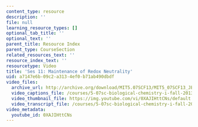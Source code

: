 ```yaml
---
content_type: resource
description: ''
file: null
learning_resource_types: []
optional_tab_title: ''
optional_text: ''
parent_title: Resource Index
parent_type: CourseSection
related_resources_text: ''
resource_index_text: ''
resourcetype: Video
title: 'Ses 11: Maintenance of Redox Neutrality'
uid: a7147e6b-09c2-a313-4ef0-b71ab490dbdf
video_files:
  archive_url: http://archive.org/download/MIT5.07SCF13/MIT5_07SCF13_JE-Ses11_300k.mp4
  video_captions_file: /courses/5-07sc-biological-chemistry-i-fall-2013/6126b968c4e5586db8a4183b150b9e67_0XAJIHttCNs.vtt
  video_thumbnail_file: https://img.youtube.com/vi/0XAJIHttCNs/default.jpg
  video_transcript_file: /courses/5-07sc-biological-chemistry-i-fall-2013/99ed112f252dc5950c93c6f2cce39ccb_0XAJIHttCNs.pdf
video_metadata:
  youtube_id: 0XAJIHttCNs
---
```

